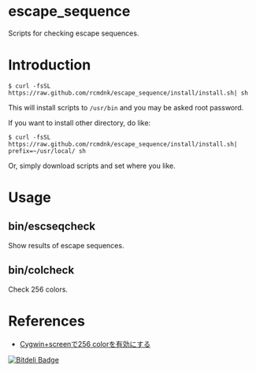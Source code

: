 escape_sequence
===============

Scripts for checking escape sequences.

# Introduction

    $ curl -fsSL https://raw.github.com/rcmdnk/escape_sequence/install/install.sh| sh

This will install scripts to `/usr/bin`
and you may be asked root password.

If you want to install other directory, do like:

    $ curl -fsSL https://raw.github.com/rcmdnk/escape_sequence/install/install.sh|  prefix=~/usr/local/ sh

Or, simply download scripts and set where you like.

# Usage

## bin/escseqcheck

Show results of escape sequences.

## bin/colcheck

Check 256 colors.


# References

* [Cygwin+screenで256 colorを有効にする](http://rcmdnk.github.io/blog/2013/09/05/computer-cygwin-putty-vim/)



[![Bitdeli Badge](https://d2weczhvl823v0.cloudfront.net/rcmdnk/escape_sequence/trend.png)](https://bitdeli.com/free "Bitdeli Badge")

